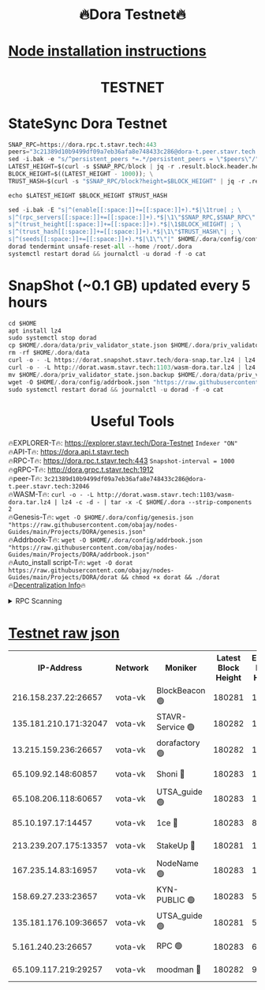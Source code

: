 <h1 align="center"> 🔥Dora Testnet🔥</h1>

[Node installation instructions](https://github.com/obajay/nodes-Guides/tree/main/Projects/DORA)
=

<h1 align="center"> TESTNET</h1>

# StateSync Dora Testnet
```python
SNAP_RPC=https://dora.rpc.t.stavr.tech:443
peers="3c21389d10b9499df09a7eb36afa8e748433c286@dora-t.peer.stavr.tech:32046"
sed -i.bak -e "s/^persistent_peers *=.*/persistent_peers = \"$peers\"/" $HOME/.dora/config/config.toml
LATEST_HEIGHT=$(curl -s $SNAP_RPC/block | jq -r .result.block.header.height); \
BLOCK_HEIGHT=$((LATEST_HEIGHT - 1000)); \
TRUST_HASH=$(curl -s "$SNAP_RPC/block?height=$BLOCK_HEIGHT" | jq -r .result.block_id.hash)

echo $LATEST_HEIGHT $BLOCK_HEIGHT $TRUST_HASH

sed -i.bak -E "s|^(enable[[:space:]]+=[[:space:]]+).*$|\1true| ; \
s|^(rpc_servers[[:space:]]+=[[:space:]]+).*$|\1\"$SNAP_RPC,$SNAP_RPC\"| ; \
s|^(trust_height[[:space:]]+=[[:space:]]+).*$|\1$BLOCK_HEIGHT| ; \
s|^(trust_hash[[:space:]]+=[[:space:]]+).*$|\1\"$TRUST_HASH\"| ; \
s|^(seeds[[:space:]]+=[[:space:]]+).*$|\1\"\"|" $HOME/.dora/config/config.toml
dorad tendermint unsafe-reset-all --home /root/.dora
systemctl restart dorad && journalctl -u dorad -f -o cat
```
# SnapShot (~0.1 GB) updated every 5 hours
```python
cd $HOME
apt install lz4
sudo systemctl stop dorad
cp $HOME/.dora/data/priv_validator_state.json $HOME/.dora/priv_validator_state.json.backup
rm -rf $HOME/.dora/data
curl -o - -L https://dorat.snapshot.stavr.tech/dora-snap.tar.lz4 | lz4 -c -d - | tar -x -C $HOME/.dora --strip-components 2
curl -o - -L http://dorat.wasm.stavr.tech:1103/wasm-dora.tar.lz4 | lz4 -c -d - | tar -x -C $HOME/.dora --strip-components 2
mv $HOME/.dora/priv_validator_state.json.backup $HOME/.dora/data/priv_validator_state.json
wget -O $HOME/.dora/config/addrbook.json "https://raw.githubusercontent.com/obajay/nodes-Guides/main/Projects/DORA/addrbook.json"
sudo systemctl restart dorad && journalctl -u dorad -f -o cat
```
 <h1 align="center"> Useful Tools</h1>
 
🔥EXPLORER-T🔥: https://explorer.stavr.tech/Dora-Testnet        `Indexer "ON"` \
🔥API-T🔥:      https://dora.api.t.stavr.tech \
🔥RPC-T🔥:      https://dora.rpc.t.stavr.tech:443              `Snapshot-interval = 1000` \
🔥gRPC-T🔥:     http://dora.grpc.t.stavr.tech:1912 \
🔥peer-T🔥:     `3c21389d10b9499df09a7eb36afa8e748433c286@dora-t.peer.stavr.tech:32046` \
🔥WASM-T🔥:     ```curl -o - -L http://dorat.wasm.stavr.tech:1103/wasm-dora.tar.lz4 | lz4 -c -d - | tar -x -C $HOME/.dora --strip-components 2``` \
🔥Genesis-T🔥:  ```wget -O $HOME/.dora/config/genesis.json "https://raw.githubusercontent.com/obajay/nodes-Guides/main/Projects/DORA/genesis.json"``` \
🔥Addrbook-T🔥: ```wget -O $HOME/.dora/config/addrbook.json "https://raw.githubusercontent.com/obajay/nodes-Guides/main/Projects/DORA/addrbook.json"``` \
🔥Auto_install script-T🔥:  `wget -O dorat https://raw.githubusercontent.com/obajay/nodes-Guides/main/Projects/DORA/dorat && chmod +x dorat && ./dorat` \
🔥[Decentralization Info](https://github.com/obajay/StateSync-snapshots/tree/main/Projects/Dora/Decentralization)🔥

<details>
<summary>RPC Scanning</summary>

<h2 align="center"> We scan nodes in real time every 4 hours. And we provide the final result of RPC endpoints.
We cannot influence the operation of these nodes in any way. </h2>


```python
If Voting Power is higher than 0 --> then the Node is a validator of the network and may be subject to attack and be a potential threat to the chain.
```
```python
We marked such validators with a red symbol
```

</details>

[Testnet raw json](https://rpc-check.dorat.stavr.tech/dorat/rpc-dorat-result.json)
=



<table><tr><th>IP-Address</th><th>Network</th><th>Moniker</th><th>Latest Block Height</th><th>Earliest Block Height</th><th>Catching Up</th><th>Tx Index</th><th>Voting Power</th><th>Scan Time</th></tr><tr><td>216.158.237.22:26657</td><td>vota-vk</td><td>BlockBeacon 🟢</td><td>180281</td><td>1</td><td>False</td><td>off</td><td>0</td><td>2024-01-01T11:49:32.167030049UTC</td></tr><tr><td>135.181.210.171:32047</td><td>vota-vk</td><td>STAVR-Service 🟢</td><td>180282</td><td>1</td><td>False</td><td>on</td><td>0</td><td>2024-01-01T11:49:37.044672503UTC</td></tr><tr><td>13.215.159.236:26657</td><td>vota-vk</td><td>dorafactory 🟢</td><td>180282</td><td>1</td><td>False</td><td>on</td><td>0</td><td>2024-01-01T11:49:37.938383096UTC</td></tr><tr><td>65.109.92.148:60857</td><td>vota-vk</td><td>Shoni 🔴</td><td>180283</td><td>1</td><td>False</td><td>on</td><td>9323404379593930</td><td>2024-01-01T11:49:39.679076907UTC</td></tr><tr><td>65.108.206.118:60657</td><td>vota-vk</td><td>UTSA_guide 🟢</td><td>180283</td><td>1</td><td>False</td><td>on</td><td>0</td><td>2024-01-01T11:49:40.057709156UTC</td></tr><tr><td>85.10.197.17:14457</td><td>vota-vk</td><td>1ce 🔴</td><td>180283</td><td>8001</td><td>False</td><td>off</td><td>9009000000000000</td><td>2024-01-01T11:49:38.760707894UTC</td></tr><tr><td>213.239.207.175:13357</td><td>vota-vk</td><td>StakeUp 🔴</td><td>180281</td><td>13001</td><td>False</td><td>off</td><td>9009500000000000</td><td>2024-01-01T11:49:31.533267913UTC</td></tr><tr><td>167.235.14.83:16957</td><td>vota-vk</td><td>NodeName 🟢</td><td>180283</td><td>14001</td><td>False</td><td>on</td><td>0</td><td>2024-01-01T11:49:40.305247392UTC</td></tr><tr><td>158.69.27.233:23657</td><td>vota-vk</td><td>KYN-PUBLIC 🟢</td><td>180283</td><td>52001</td><td>False</td><td>on</td><td>0</td><td>2024-01-01T11:49:39.352209285UTC</td></tr><tr><td>135.181.176.109:36657</td><td>vota-vk</td><td>UTSA_guide 🟢</td><td>180281</td><td>55501</td><td>False</td><td>on</td><td>0</td><td>2024-01-01T11:49:31.297483730UTC</td></tr><tr><td>5.161.240.23:26657</td><td>vota-vk</td><td>RPC 🟢</td><td>180283</td><td>60001</td><td>False</td><td>off</td><td>0</td><td>2024-01-01T11:49:38.551295360UTC</td></tr><tr><td>65.109.117.219:29257</td><td>vota-vk</td><td>moodman 🔴</td><td>180282</td><td>99800</td><td>False</td><td>off</td><td>9009100000000000</td><td>2024-01-01T11:49:34.630581235UTC</td></tr></table>
